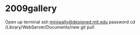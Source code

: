 # 2009gallery

Open up terminal
ssh miniwally@designed.mit.edu
password
cd /Library/WebServer/Documents/new
git pull

